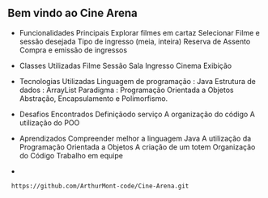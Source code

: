 ## Bem vindo ao Cine Arena
- Funcionalidades Principais
Explorar filmes em cartaz
Selecionar Filme e sessão desejada
Tipo de ingresso (meia, inteira)
Reserva de Assento
Compra e emissão de ingressos

- Classes Utilizadas
Filme
Sessão
Sala
Ingresso
Cinema
Exibição
   
- Tecnologias Utilizadas
Linguagem de programação : Java
Estrutura de dados : ArrayList
Paradigma : Programação Orientada a Objetos
Abstração, Encapsulamento e Polimorfismo.
   
- Desafios Encontrados
Definiçãodo serviço
A organização do código
A utilização do POO

- Aprendizados
Compreender melhor a linguagem Java
A utilização da Programação Orientada a Objetos
A criação de um totem
Organização do Código
 Trabalho em equipe
-  
```bash
 https://github.com/ArthurMont-code/Cine-Arena.git
